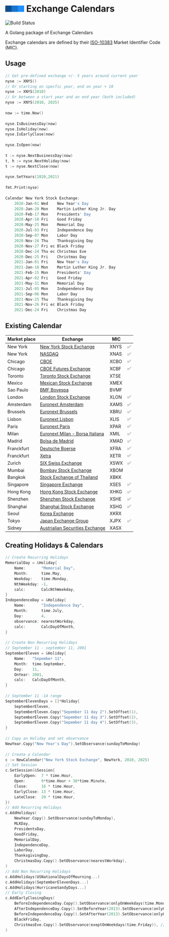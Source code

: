 # ![SCM logo](logo.png) Exchange Calendars

![Build Status](https://github.com/scmhub/calendar/workflows/Build%20and%20Test/badge.svg)

A Golang package of Exchange Calendars

Exchange calendars are defined by their [ISO-10383](https://www.iso20022.org/10383/iso-10383-market-identifier-codes) Market Identifier Code (MIC).

## Usage
```go
// Get pre-defined exchange +/- 5 years around current year
nyse := XNYS()
// Or starting on specfic year, end on year + 10
nyse := XNYS(2010)
// Or between a start year and an end year (both included)
nyse := XNYS(2010, 2025)

now := time.Now()

nyse.IsBusinessDay(now)
nyse.IsHoliday(now)
nyse.IsEarlyClose(now)

nyse.IsOpen(now)

t := nyse.NextBusinessDay(now)
t, h := nyse.NextHoliday(now)
t := nyse.NextClose(now)

nyse.SetYears(2020,2021)

fmt.Print(nyse)

Calendar New York Stock Exchange:
	2020-Jan-01 Wed    New Year's Day
	2020-Jan-20 Mon    Martin Luther King Jr. Day
	2020-Feb-17 Mon    Presidents' Day
	2020-Apr-10 Fri    Good Friday
	2020-May-25 Mon    Memorial Day
	2020-Jul-03 Fri    Independence Day
	2020-Sep-07 Mon    Labor Day
	2020-Nov-26 Thu    Thanksgiving Day
	2020-Nov-27 Fri ec Black Friday
	2020-Dec-24 Thu ec Christmas Eve
	2020-Dec-25 Fri    Christmas Day
	2021-Jan-01 Fri    New Year's Day
	2021-Jan-18 Mon    Martin Luther King Jr. Day
	2021-Feb-15 Mon    Presidents' Day
	2021-Apr-02 Fri    Good Friday
	2021-May-31 Mon    Memorial Day
	2021-Jul-05 Mon    Independence Day
	2021-Sep-06 Mon    Labor Day
	2021-Nov-25 Thu    Thanksgiving Day
	2021-Nov-26 Fri ec Black Friday
	2021-Dec-24 Fri    Christmas Day

```
## Existing Calendar
| Market place   | Exchange                                                                                 | MIC  |    |
| -------------- | ---------------------------------------------------------------------------------------- | -----|--- |
| New York       | [New York Stock Exchange](https://www.nyse.com/index)                                    | XNYS | ✅ |
| New York       | [NASDAQ](https://www.nasdaq.com/)                                                        | XNAS | ✅ |
| Chicago        | [CBOE](http://markets.cboe.com)                                                          | XCBO | ✅ |
| Chicago        | [CBOE Futures Exchange](http://www.cfe.cboe.com)                                         | XCBF | ✅ |
| Toronto        | [Toronto Stock Exchange](https://www.tsx.com/)                                           | XTSE |    |
| Mexico         | [Mexican Stock Exchange](https://www.bmv.com.mx)                                         | XMEX |    |
| Sao Paulo      | [BMF Bovespa](http://www.b3.com.br/en_us/)                                               | BVMF |    |
| London         | [London Stock Exchange](https://www.londonstockexchange.com)                             | XLON | ✅ |
| Amsterdam      | [Euronext Amsterdam](http://www.euronext.com)                                            | XAMS | ✅ |
| Brussels       | [Euronext Brussels](http://www.euronext.com)                                             | XBRU | ✅ |
| Lisbon         | [Euronext Lisbon](http://www.euronext.com)                                               | XLIS | ✅ |
| Paris          | [Euronext Paris](http://www.euronext.com)                                                | XPAR | ✅ |
| Milan          | [Euronext Milan - Borsa Italiana](http://www.borsaitaliana.it)                           | XMIL | ✅ |
| Madrid         | [Bolsa de Madrid](http://www.bolsamadrid.es)                                             | XMAD | ✅ |
| Franckfurt     | [Deutsche Boerse](http://www.deutsche-boerse.com)                                        | XFRA | ✅ |
| Franckfurt     | [Xetra](http://www.deutsche-boerse.com)                                                  | XETR | ✅ |
| Zurich         | [SIX Swiss Exchange](http://www.six-group.com/en/site/exchanges.html)                    | XSWX | ✅ |
| Mumbai         | [Bombay Stock Exchange](https://www.bseindia.com)                                        | XBOM |    |
| Bangkok        | [Stock Exchange of Thailand](http://www.set.or.th/set/mainpage.do)                       | XBKK |    |
| Singapore      | [Singapore Exchange](https://www.sgx.com)                                                | XSES | ✅ |
| Hong Kong      | [Hong Kong Stock Exchange](https://www.hkex.com.hk/index.html)                           | XHKG | ✅ |
| Shenzhen       | [Shenzhen Stock Exchange](http://www.szse.cn/English/index.html)                         | XSHE | ✅ |
| Shanghai       | [Shanghai Stock Exchange](http://www.sse.com.cn/sseportal/en/home/home.html)             | XSHG | ✅ |
| Seoul          | [Korea Exchange](http://eng.krx.co.kr)                                                   | XKRX |    |
| Tokyo          | [Japan Exchange Group](https://www.jpx.co.jp/english/)                                   | XJPX | ✅ |
| Sidney         | [Austrialian Securities Exchange](https://www.asx.com.au/)                               | XASX |    |


<!---
| Chile          | [Santiago Stock Exchange](http://inter.bolsadesantiago.com/sitios/en/Paginas/home.aspx)  | XSGO |
| Colombia       | [Colombia Securities Exchange](https://www.bvc.com.co/nueva/index_en.html)               | XBOG |
| Peru           | [Lima Stock Exchange](https://www.bvl.com.pe)                                            | XLIM |
| Iceland        | [Iceland Stock Exchange](http://www.nasdaqomxnordic.com/)                                | XICE |
| Ireland        | [Irish Stock Exchange](http://www.ise.ie/)                                               | XDUB |
| Denmark        | [Copenhagen Stock Exchange](http://www.nasdaqomxnordic.com/)                             | XCSE |
| Finland        | [Helsinki Stock Exchange](http://www.nasdaqomxnordic.com/)                               | XHEL |
| Sweden         | [Stockholm Stock Exchange](http://www.nasdaqomxnordic.com/)                              | XSTO |
| Norway         | [Oslo Stock Exchange](https://www.oslobors.no/ob_eng/)                                   | XOSL |
| Austria        | [Wiener Borse](https://www.wienerborse.at/en/)                                           | XWBO |
| Czech Republic | [Prague Stock Exchange](https://www.pse.cz/en/)                                          | XPRA |
| Hungary        | [Budapest Stock Exchange](https://bse.hu/)                                               | XBUD |
| Poland         | [Poland Stock Exchange](http://www.gpw.pl)                                               | XWAR |
| Greece         | [Athens Stock Exchange](http://www.helex.gr/)                                            | ASEX |
| Turkey         | [Istanbul Stock Exchange](https://www.borsaistanbul.com/en/)                             | XIST |
| Russia         | [Moscow Exchange](https://www.moex.com/en/)                                              | XMOS |
| South Africa   | [Johannesburg Stock Exchange](https://www.jse.co.za/z)                                   | XJSE |
| Malaysia       | [Malaysia Stock Exchange](http://www.bursamalaysia.com/market/)                          | XKLS |
| Philippines    | [Philippine Stock Exchange](https://www.pse.com.ph/stockMarket/home.html)                | XPHS |
| New Zealand    | [New Zealand Exchange](https://www.nzx.com/)                                             | XNZE |
--->

## Creating Holidays & Calendars

```go
// Create Recurring Holidays
MemorialDay = &Holiday{
    Name:       "Memorial Day",
    Month:      time.May,
    Weekday:    time.Monday,
    NthWeekday: -1,
    calc:       CalcNthWeekday,
}
IndependenceDay = &Holiday{
    Name:       "Independence Day",
    Month:      time.July,
    Day:        4,
    observance: nearestWorkday,
    calc:       CalcDayOfMonth,
}

// Create Non Recurring Holidays
// September 11 - september 11, 2001
SeptemberEleven = &Holiday{
    Name:   "Sepember 11",
    Month:  time.September,
    Day:    11,
    OnYear: 2001,
    calc:   CalcDayOfMonth,
}

// September 11 -14 range
SeptemberElevenDays = []*Holiday{
    SeptemberEleven,
    SeptemberEleven.Copy("Sepember 11 day 2").SetOffset(1),
    SeptemberEleven.Copy("Sepember 11 day 3").SetOffset(2),
    SeptemberEleven.Copy("Sepember 11 day 4").SetOffset(3),
}

// Copy an Holiday and set observance
NewYear.Copy("New Year's Day").SetObservance(sundayToMonday)

// Create a Calendar
c := NewCalendar("New York Stock Exchange", NewYork, 2010, 2025)
// Set Session
c.SetSession(&Session{
    EarlyOpen:  7 * time.Hour,
    Open:       9*time.Hour + 30*time.Minute,
    Close:      16 * time.Hour,
    EarlyClose: 13 * time.Hour,
    LateClose:  20 * time.Hour,
})
// Add Recurring Holidays
c.AddHolidays(
    NewYear.Copy().SetObservance(sundayToMonday),
    MLKDay,
    PresidentsDay,
    GoodFriday,
    MemorialDay,
    IndependenceDay,
    LaborDay,
    ThanksgivingDay,
    ChristmasDay.Copy().SetObservance(nearestWorkday),
)
// Add Non Recurring Holidays
c.AddHolidays(USNationalDaysOfMourning...)
c.AddHolidays(SeptemberElevenDays...)
c.AddHolidays(HurricaneSandyDays...)
// Early Closing
c.AddEarlyClosingDays(
    BeforeIndependenceDay.Copy().SetObservance(onlyOnWeekdays(time.Monday, time.Tuesday, time.Thursday)),
    AfterIndependenceDay.Copy().SetBeforeYear(2013).SetObservance(onlyOnWeekdays(time.Friday)),
    BeforeIndependenceDay.Copy().SetAfterYear(2013).SetObservance(onlyOnWeekdays(time.Wednesday)),
    BlackFriday,
    ChristmasEve.Copy().SetObservance(exeptOnWeekdays(time.Friday)), // Overlap Christmas day observance if friday
)

```